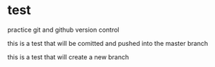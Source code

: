 # test
practice git and github version control

this is a test that will be comitted and pushed into the master branch

this is a test that will create a new branch
